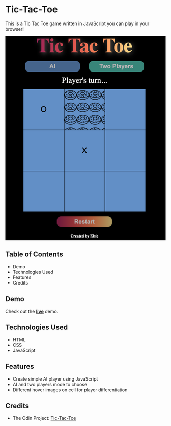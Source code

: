 # Tic-Tac-Toe
This is a Tic Tac Toe game written in JavaScript you can play in your browser!

![App Image](app.png)

## Table of Contents
- Demo
- Technologies Used
- Features
- Credits
## Demo
Check out the [**live**](https://elsiechen.github.io/Tic-Tac-Toe/) demo.

## Technologies Used
- HTML
- CSS
- JavaScript

## Features
- Create simple AI player using JavaScript
- AI and two players mode to choose
- Different hover images on cell for player differentiation


## Credits
- The Odin Project: [Tic-Tac-Toe](https://www.theodinproject.com/lessons/node-path-javascript-tic-tac-toe)